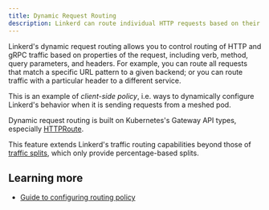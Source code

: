 ```yaml
---
title: Dynamic Request Routing
description: Linkerd can route individual HTTP requests based on their properties.
---
```


Linkerd's dynamic request routing allows you to control routing of HTTP and gRPC
traffic based on properties of the request, including verb, method, query
parameters, and headers. For example, you can route all requests that match
a specific URL pattern to a given backend; or you can route traffic with a
particular header to a different service.

This is an example of _client-side policy_, i.e. ways to dynamically configure
Linkerd's behavior when it is sending requests from a meshed pod.

Dynamic request routing is built on Kubernetes's Gateway API types, especially
[HTTPRoute](https://gateway-api.sigs.k8s.io/api-types/httproute/).

This feature extends Linkerd's traffic routing capabilities beyond those of
[traffic splits](../traffic-split/), which only provide percentage-based
splits.

## Learning more

- [Guide to configuring routing policy](../../tasks/configuring-dynamic-request-routing/)
